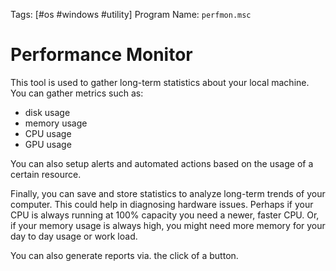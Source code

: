 Tags: [#os #windows #utility]
Program Name: `perfmon.msc`

# Performance Monitor

This tool is used to gather long-term statistics about your local machine. You can gather metrics such as:

- disk usage
- memory usage
- CPU usage
- GPU usage

You can also setup alerts and automated actions based on the usage of a certain resource.

Finally, you can save and store statistics to analyze long-term trends of your computer. This could help in diagnosing hardware issues. Perhaps if your CPU is always running at 100% capacity you need a newer, faster CPU. Or, if your memory usage is always high, you might need more memory for your day to day usage or work load.

You can also generate reports via. the click of a button.
